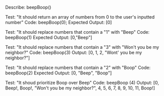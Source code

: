 Describe: beepBoop()

Test: "It should return an array of numbers from 0 to the user's inputted number" Code: beepBoop(0); Expected Output: [0]

Test: "It should replace numbers that contain a "1" with "Beep" Code: beepBoop(1) Expected Output: [0,"Beep"]

Test: "It should replace numbers that contain a "3" with "Won't you be my neighbor?" Code: beepBoop(3) Output: [0, 1, 2, "Wont' you be my neighbor?"]

Test: "It should replace numbers that contain a "2" with "Boop" Code: beepBoop(2) Expected Output: [0, "Beep", "Boop"]

Test: "It shoud prioritize Boop over Beep" Code: beepBoop (4) Output: [0, Beep!, Boop!, "Won't you be my neighbor?", 4, 5, 6, 7, 8, 9, 10, 11, Boop!]

